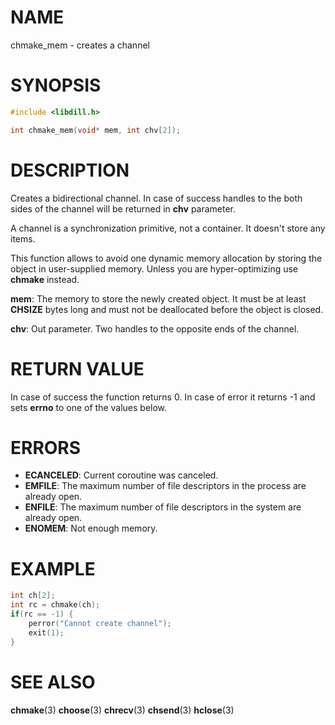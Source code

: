 # NAME

chmake_mem - creates a channel

# SYNOPSIS

```c
#include <libdill.h>

int chmake_mem(void* mem, int chv[2]);
```

# DESCRIPTION

Creates a bidirectional channel. In case of success handles to the
both sides of the channel will be returned in **chv** parameter.

A channel is a synchronization primitive, not a container.
It doesn't store any items.

This function allows to avoid one dynamic memory allocation by
storing the object in user-supplied memory. Unless you are
hyper-optimizing use **chmake** instead.

**mem**: The memory to store the newly created object. It must be at least **CHSIZE** bytes long and must not be deallocated before the object is closed.

**chv**: Out parameter. Two handles to the opposite ends of the channel.

# RETURN VALUE

In case of success the function returns 0. In case of error it returns -1 and sets **errno** to one of the values below.

# ERRORS

* **ECANCELED**: Current coroutine was canceled.
* **EMFILE**: The maximum number of file descriptors in the process are already open.
* **ENFILE**: The maximum number of file descriptors in the system are already open.
* **ENOMEM**: Not enough memory.

# EXAMPLE

```c
int ch[2];
int rc = chmake(ch);
if(rc == -1) {
    perror("Cannot create channel");
    exit(1);
}
```
# SEE ALSO

**chmake**(3) **choose**(3) **chrecv**(3) **chsend**(3) **hclose**(3) 
